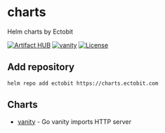 # charts

Helm charts by Ectobit

[![Artifact HUB](https://img.shields.io/endpoint?url=https://artifacthub.io/badge/repository/ectobit)](https://artifacthub.io/packages/search?repo=ectobit)
[![vanity](https://github.com/ectobit/charts/actions/workflows/vanity.yml/badge.svg)](https://github.com/ectobit/charts/actions/workflows/vanity.yml)
[![License](https://img.shields.io/github/license/ectobit/vanity)](LICENSE)

## Add repository

`helm repo add ectobit https://charts.ectobit.com`

## Charts

- [vanity](vanity/README.md) - Go vanity imports HTTP server

